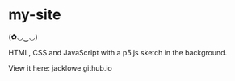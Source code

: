 # my-site

(✿◡‿◡)

HTML, CSS and JavaScript with a p5.js sketch in the background.

View it here: jacklowe.github.io
